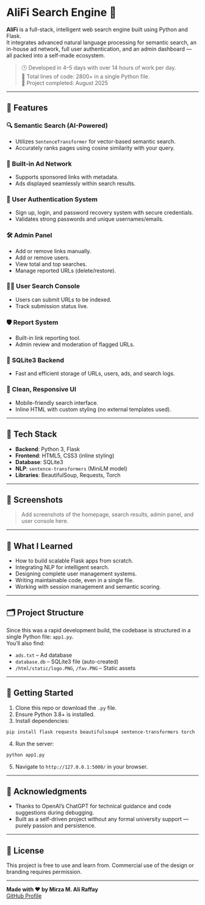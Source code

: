 
# AliFi Search Engine 🚀

**AliFi** is a full-stack, intelligent web search engine built using Python and Flask.  
It integrates advanced natural language processing for semantic search, an in-house ad network, full user authentication, and an admin dashboard — all packed into a self-made ecosystem.

> 🕒 Developed in 4–5 days with over 14 hours of work per day.  
> 🧠 Total lines of code: 2800+ in a single Python file.  
> 📅 Project completed: August 2025

---

## 🌟 Features

### 🔍 Semantic Search (AI-Powered)
- Utilizes `SentenceTransformer` for vector-based semantic search.
- Accurately ranks pages using cosine similarity with your query.

### 📢 Built-in Ad Network
- Supports sponsored links with metadata.
- Ads displayed seamlessly within search results.

### 👥 User Authentication System
- Sign up, login, and password recovery system with secure credentials.
- Validates strong passwords and unique usernames/emails.

### 🛠️ Admin Panel
- Add or remove links manually.
- Add or remove users.
- View total and top searches.
- Manage reported URLs (delete/restore).

### 🧑‍💻 User Search Console
- Users can submit URLs to be indexed.
- Track submission status live.

### 🛡️ Report System
- Built-in link reporting tool.
- Admin review and moderation of flagged URLs.

### 💾 SQLite3 Backend
- Fast and efficient storage of URLs, users, ads, and search logs.

### 🧼 Clean, Responsive UI
- Mobile-friendly search interface.
- Inline HTML with custom styling (no external templates used).

---

## 🔧 Tech Stack

- **Backend**: Python 3, Flask
- **Frontend**: HTML5, CSS3 (inline styling)
- **Database**: SQLite3
- **NLP**: `sentence-transformers` (MiniLM model)
- **Libraries**: BeautifulSoup, Requests, Torch

---

## 📸 Screenshots

> Add screenshots of the homepage, search results, admin panel, and user console here.

---

## 🧠 What I Learned

- How to build scalable Flask apps from scratch.
- Integrating NLP for intelligent search.
- Designing complete user management systems.
- Writing maintainable code, even in a single file.
- Working with session management and semantic scoring.

---

## 🗂️ Project Structure

Since this was a rapid development build, the codebase is structured in a single Python file: `app1.py`.  
You’ll also find:
- `ads.txt` – Ad database
- `database.db` – SQLite3 file (auto-created)
- `/html/static/logo.PNG`, `/fav.PNG` – Static assets

---

## 🚀 Getting Started

1. Clone this repo or download the `.py` file.
2. Ensure Python 3.8+ is installed.
3. Install dependencies:

```bash
pip install flask requests beautifulsoup4 sentence-transformers torch
```

4. Run the server:

```bash
python app1.py
```

5. Navigate to `http://127.0.0.1:5000/` in your browser.

---

## 🙏 Acknowledgments

- Thanks to OpenAI’s ChatGPT for technical guidance and code suggestions during debugging.
- Built as a self-driven project without any formal university support — purely passion and persistence.

---

## 📜 License

This project is free to use and learn from. Commercial use of the design or branding requires permission.

---

**Made with ❤️ by Mirza M. Ali Raffay**  
[GitHub Profile](https://github.com/MAliRaffayMirza)

